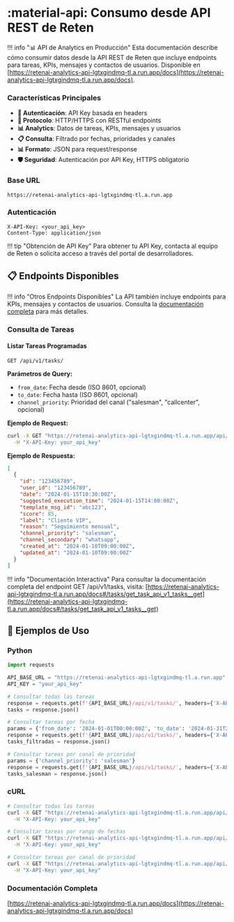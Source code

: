 # :material-api: Consumo desde API REST de Reten

!!! info "📊 API de Analytics en Producción"
    Esta documentación describe cómo consumir datos desde la API REST de Reten que incluye endpoints para tareas, KPIs, mensajes y contactos de usuarios. Disponible en [https://retenai-analytics-api-lgtxgindmq-tl.a.run.app/docs](https://retenai-analytics-api-lgtxgindmq-tl.a.run.app/docs).


### **Características Principales**

- **🔐 Autenticación**: API Key basada en headers
- **📡 Protocolo**: HTTP/HTTPS con RESTful endpoints
- **📊 Analytics**: Datos de tareas, KPIs, mensajes y usuarios
- **📋 Consulta**: Filtrado por fechas, prioridades y canales
- **📊 Formato**: JSON para request/response
- **🛡️ Seguridad**: Autenticación por API Key, HTTPS obligatorio

### **Base URL**

```
https://retenai-analytics-api-lgtxgindmq-tl.a.run.app
```

### **Autenticación**

```http
X-API-Key: <your_api_key>
Content-Type: application/json
```

!!! tip "Obtención de API Key"
    Para obtener tu API Key, contacta al equipo de Reten o solicita acceso a través del portal de desarrolladores.

## 📋 Endpoints Disponibles

!!! info "Otros Endpoints Disponibles"
    La API también incluye endpoints para KPIs, mensajes y contactos de usuarios. Consulta la [documentación completa](https://retenai-analytics-api-lgtxgindmq-tl.a.run.app/docs) para más detalles.

### **Consulta de Tareas**

#### **Listar Tareas Programadas**
```http
GET /api/v1/tasks/
```

**Parámetros de Query:**

- `from_date`: Fecha desde (ISO 8601, opcional)
- `to_date`: Fecha hasta (ISO 8601, opcional)
- `channel_priority`: Prioridad del canal ("salesman", "callcenter", opcional)

**Ejemplo de Request:**
```bash
curl -X GET "https://retenai-analytics-api-lgtxgindmq-tl.a.run.app/api/v1/tasks/?from_date=2024-01-01T00:00:00Z&channel_priority=salesman" \
  -H "X-API-Key: your_api_key"
```

**Ejemplo de Respuesta:**
```json
[
  {
    "id": "123456789",
    "user_id": "123456789",
    "date": "2024-01-15T10:30:00Z",
    "suggested_execution_time": "2024-01-15T14:00:00Z",
    "template_msg_id": "abc123",
    "score": 85,
    "label": "Cliente VIP",
    "reason": "Seguimiento mensual",
    "channel_priority": "salesman",
    "channel_secondary": "whatsapp",
    "created_at": "2024-01-10T09:00:00Z",
    "updated_at": "2024-01-10T09:00:00Z"
  }
]
```

!!! info "Documentación Interactiva"
    Para consultar la documentación completa del endpoint GET /api/v1/tasks, visita: [https://retenai-analytics-api-lgtxgindmq-tl.a.run.app/docs#/tasks/get_task_api_v1_tasks__get](https://retenai-analytics-api-lgtxgindmq-tl.a.run.app/docs#/tasks/get_task_api_v1_tasks__get)

## 🔧 Ejemplos de Uso

### **Python**
```python
import requests

API_BASE_URL = "https://retenai-analytics-api-lgtxgindmq-tl.a.run.app"
API_KEY = "your_api_key"

# Consultar todas las tareas
response = requests.get(f'{API_BASE_URL}/api/v1/tasks/', headers={'X-API-Key': API_KEY})
tasks = response.json()

# Consultar tareas por fecha
params = {'from_date': '2024-01-01T00:00:00Z', 'to_date': '2024-01-31T23:59:59Z'}
response = requests.get(f'{API_BASE_URL}/api/v1/tasks/', headers={'X-API-Key': API_KEY}, params=params)
tasks_filtradas = response.json()

# Consultar tareas por canal de prioridad
params = {'channel_priority': 'salesman'}
response = requests.get(f'{API_BASE_URL}/api/v1/tasks/', headers={'X-API-Key': API_KEY}, params=params)
tasks_salesman = response.json()
```

### **cURL**
```bash
# Consultar todas las tareas
curl -X GET "https://retenai-analytics-api-lgtxgindmq-tl.a.run.app/api/v1/tasks/" \
  -H "X-API-Key: your_api_key"

# Consultar tareas por rango de fechas
curl -X GET "https://retenai-analytics-api-lgtxgindmq-tl.a.run.app/api/v1/tasks/?from_date=2024-01-01T00:00:00Z&to_date=2024-01-31T23:59:59Z" \
  -H "X-API-Key: your_api_key"

# Consultar tareas por canal de prioridad
curl -X GET "https://retenai-analytics-api-lgtxgindmq-tl.a.run.app/api/v1/tasks/?channel_priority=salesman" \
  -H "X-API-Key: your_api_key"
```

### **Documentación Completa**
[https://retenai-analytics-api-lgtxgindmq-tl.a.run.app/docs](https://retenai-analytics-api-lgtxgindmq-tl.a.run.app/docs)
